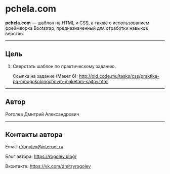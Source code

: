 # pchela.com

**pchela.com** &mdash; шаблон на HTML и CSS, а также с использованием фреймворка Bootstrap, предназначенный для отработки навыков верстки.

---

## Цель

1. Сверстать шаблон по практическому заданию. 

    Ссылка на задание (Макет 6): 
    http://old.code.mu/tasks/css/praktika-po-mnogokolonochnym-maketam-sajtov.html

---

## Автор

Роголев Дмитрий Александрович

---

## Контакты автора

Email: drogolev@internet.ru

Блог автора: https://rogolev.blog/

Вконтакте: https://vk.com/dmitryrogolev
